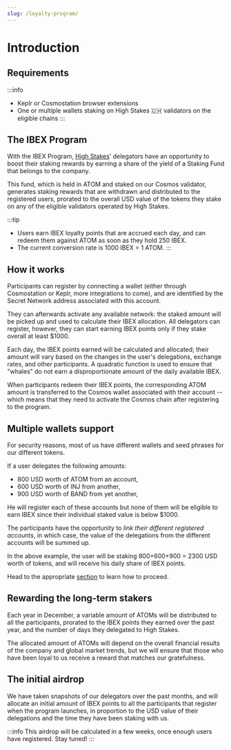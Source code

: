 ```yaml
---
slug: /loyalty-program/
---
```

# Introduction

## Requirements
:::info
* Keplr or Cosmostation browser extensions
* One or multiple wallets staking on High Stakes 🇨🇭 validators on the eligible chains
:::

## The IBEX Program

With the IBEX Program, <a href="https://highstakes.ch">High Stakes</a>' delegators have an opportunity to boost their staking rewards by earning a share of the yield of a Staking Fund that belongs to the company.

This fund, which is held in ATOM and staked on our Cosmos validator, generates staking rewards that are withdrawn and distributed to the registered users, prorated to the overall USD value of the tokens they stake on any of the eligible validators operated by High Stakes.

:::tip
- Users earn IBEX loyalty points that are accrued each day, and can redeem them against ATOM as soon as they hold 250 IBEX.
- The current conversion rate is 1000 IBEX = 1 ATOM.
:::

## How it works

Participants can register by connecting a wallet (either through Cosmostation or Keplr, more integrations to come), and are identified by the Secret Network address associated with this account.

They can afterwards activate any available network: the staked amount will be picked up and used to calculate their IBEX allocation.
All delegators can register, however, they can start earning IBEX points only if they stake overall at least $1000.

Each day, the IBEX points earned will be calculated and allocated; their amount will vary based on the changes in the user's delegations, exchange rates, and other participants. A quadratic function is used to ensure that "whales" do not earn a disproportionate amount of the daily available IBEX.

When participants redeem their IBEX points, the corresponding ATOM amount is transferred to the Cosmos wallet associated with their account -- which means that they need to activate the Cosmos chain after registering to the program.

## Multiple wallets support

For security reasons, most of us have different wallets and seed phrases for our different tokens.

If a user delegates the following amounts:

- 800 USD worth of ATOM from an account,
- 600 USD worth of INJ from another,
- 900 USD worth of BAND from yet another,

He will register each of these accounts but none of them will be eligible to earn IBEX since their individual staked value is below $1000.

The participants have the opportunity to _link their different registered accounts_, in which case, the value of the delegations from the different accounts will be summed up.

In the above example, the user will be staking 800+600+900 = 2300 USD worth of tokens, and will receive his daily share of IBEX points.

Head to the appropriate <a href="/loyalty-program/link/">section</a> to learn how to proceed.

## Rewarding the long-term stakers

Each year in December, a variable amount of ATOMs will be distributed to all the participants, prorated to the IBEX points they earned over the past year, and the number of days they delegated to High Stakes.

The allocated amount of ATOMs will depend on the overall financial results of the company and global market trends, but we will ensure that those who have been loyal to us receive a reward that matches our gratefulness.

## The initial airdrop

We have taken snapshots of our delegators over the past months, and will allocate an initial amount of IBEX points to all the participants that register when the program launches, in proportion to the USD value of their delegations and the time they have been staking with us.

:::info
This airdrop will be calculated in a few weeks, once enough users have registered. Stay tuned!
:::
